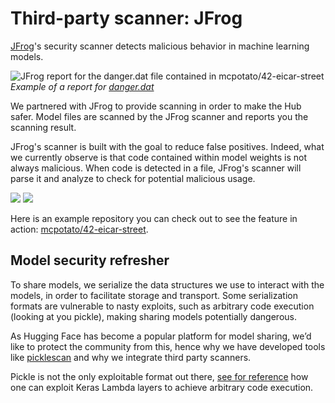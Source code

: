 # Third-party scanner: JFrog


[JFrog](https://jfrog.com/)'s security scanner detects malicious behavior in machine learning models.

![JFrog report for the danger.dat file contained in mcpotato/42-eicar-street](https://huggingface.co/datasets/huggingface/documentation-images/resolve/main/hub/jfrog-report.png)
*Example of a report for [danger.dat](https://huggingface.co/mcpotato/42-eicar-street/blob/main/danger.dat)*

We partnered with JFrog to provide scanning in order to make the Hub safer. Model files are scanned by the JFrog scanner and reports you the scanning result.

JFrog's scanner is built with the goal to reduce false positives. Indeed, what we currently observe is that code contained within model weights is not always malicious. When code is detected in a file, JFrog's scanner will parse it and analyze to check for potential malicious usage.

<div class="flex justify-center">
    <img class="block dark:hidden" src="https://huggingface.co/datasets/huggingface/documentation-images/resolve/main/hub/jfrog-scanner.png"/>
    <img class="hidden dark:block" src="https://huggingface.co/datasets/huggingface/documentation-images/resolve/main/hub/jfrog-scanner.png" />
</div>

Here is an example repository you can check out to see the feature in action: [mcpotato/42-eicar-street](https://huggingface.co/mcpotato/42-eicar-street).

## Model security refresher

To share models, we serialize the data structures we use to interact with the models, in order to facilitate storage and transport. Some serialization formats are vulnerable to nasty exploits, such as arbitrary code execution (looking at you pickle), making sharing models potentially dangerous.

As Hugging Face has become a popular platform for model sharing, we’d like to protect the community from this, hence why we have developed tools like [picklescan](https://github.com/mmaitre314/picklescan) and why we integrate third party scanners.

Pickle is not the only exploitable format out there, [see for reference](https://github.com/Azure/counterfit/wiki/Abusing-ML-model-file-formats-to-create-malware-on-AI-systems:-A-proof-of-concept) how one can exploit Keras Lambda layers to achieve arbitrary code execution.


